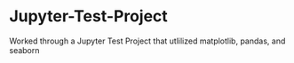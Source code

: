 # Jupyter-Test-Project
Worked through a Jupyter Test Project that utlilized matplotlib, pandas, and seaborn

